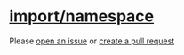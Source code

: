 [import/namespace](https://github.com/import-js/eslint-plugin-import/blob/v2.25.4/docs/rules/namespace.md)
==========================================================================================================
Please [open an issue](https://github.com/professional-js/eslint-config/issues/new)
or [create a pull request](https://github.com/professional-js/eslint-config/edit/main/src/rules-configurations/import/namespace.md)
